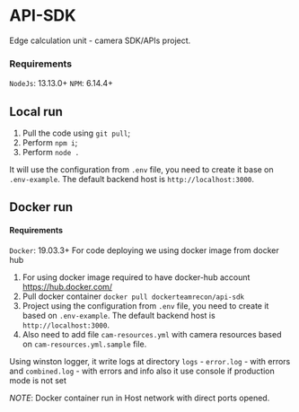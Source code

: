 # API-SDK
Edge calculation unit - camera SDK/APIs project.

### Requirements
`NodeJs`: 13.13.0+
`NPM`: 6.14.4+
## Local run
1. Pull the code using `git pull`;
2. Perform `npm i`;
3. Perform `node .`

It will use the configuration from `.env` file, you need to create it base on `.env-example`. The default backend host is `http://localhost:3000`.
## Docker run
#### Requirements
`Docker`: 19.03.3+
For code deploying we using docker image from docker hub
1. For using docker image required to have docker-hub account https://hub.docker.com/
2. Pull docker container `docker pull dockerteamrecon/api-sdk`
3. Project using the configuration from `.env` file, you need to create it based on `.env-example`. The default backend host is `http://localhost:3000`.
4. Also need to add file `cam-resources.yml` with camera resources based on `cam-resources.yml.sample` file.

Using winston logger, it write logs at directory `logs` - 
`error.log` - with errors and `combined.log` - with errors and info
also it use console if production mode is not set

*NOTE*: Docker container run in Host network with direct ports opened.
